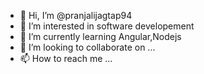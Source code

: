 - 👋 Hi, I’m @pranjalijagtap94
- 👀 I’m interested in software developement
- 🌱 I’m currently learning Angular,Nodejs
- 💞️ I’m looking to collaborate on ...
- 📫 How to reach me ...

<!---
pranjalijagtap94/pranjalijagtap94 is a ✨ special ✨ repository because its `README.md` (this file) appears on your GitHub profile.
You can click the Preview link to take a look at your changes.
--->
